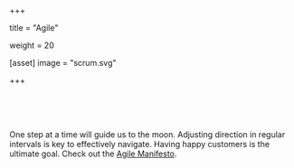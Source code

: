 +++


title = "Agile"

weight = 20

[asset]
image = "scrum.svg" 

+++


<br><br><br>
<p>One step at a time will guide us to the moon. Adjusting direction in regular intervals is key to effectively navigate. Having happy customers is the ultimate goal. Check out the <a href="https://agilemanifesto.org/">Agile Manifesto</a>.</p>